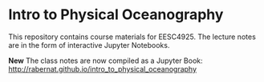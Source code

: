 # Intro to Physical Oceanography

This repository contains course materials for EESC4925. The lecture notes are in the form of interactive Jupyter Notebooks.

**New** The class notes are now compiled as a Jupyter Book: http://rabernat.github.io/intro_to_physical_oceanography
